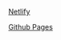 [Netlify](https://todolist-1website.netlify.app/)

[Github Pages](https://meenalshekokar8.github.io/todo-list.github.io/)
